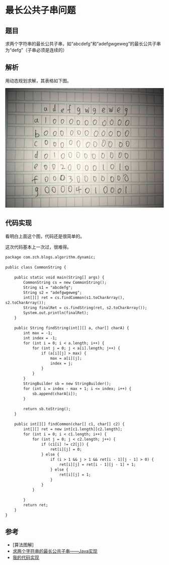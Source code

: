 # 最长公共子串问题


## 题目

求两个字符串的最长公共子串，如“abcdefg”和“adefgwgeweg”的最长公共子串为“defg”（子串必须是连续的）

## 解析

用动态规划求解，其表格如下图。

![](../images/动态规划-3.jpeg)

## 代码实现

看明白上面这个图，代码还是很简单的。

这次代码基本上一次过，很难得。


```
package com.zch.blogs.algorithm.dynamic;

public class CommonString {

	public static void main(String[] args) {
		CommonString cs = new CommonString();
		String s1 = "abcdefg";
		String s2 = "adefgwgeweg";
		int[][] ret = cs.findCommon(s1.toCharArray(), s2.toCharArray());
		String finalRet = cs.findString(ret, s2.toCharArray());
		System.out.println(finalRet);
	}

	public String findString(int[][] a, char[] charA) {
		int max = -1;
		int index = -1;
		for (int i = 0; i < a.length; i++) {
			for (int j = 0; j < a[i].length; j++) {
				if (a[i][j] > max) {
					max = a[i][j];
					index = j;
				}
			}
		}
		StringBuilder sb = new StringBuilder();
		for (int i = index - max + 1; i <= index; i++) {
			sb.append(charA[i]);
		}

		return sb.toString();
	}

	public int[][] findCommon(char[] c1, char[] c2) {
		int[][] ret = new int[c1.length][c2.length];
		for (int i = 0; i < c1.length; i++) {
			for (int j = 0; j < c2.length; j++) {
				if (c1[i] != c2[j]) {
					ret[i][j] = 0;
				} else {
					if (i > 1 && j > 1 && ret[i - 1][j - 1] > 0) {
						ret[i][j] = ret[i - 1][j - 1] + 1;
					} else {
						ret[i][j] = 1;
					}
				}
			}

		}
		return ret;
	}
}

```

## 参考

- [算法图解]
- [求两个字符串的最长公共子串——Java实现](https://blog.csdn.net/xiaoyi357/article/details/70209164)
- [我的代码实现](https://github.com/wardensky/blogs/blob/master/00.source-code/blogs/algorithm/src/main/java/com/zch/blogs/algorithm/dynamic/CommonString.java)
